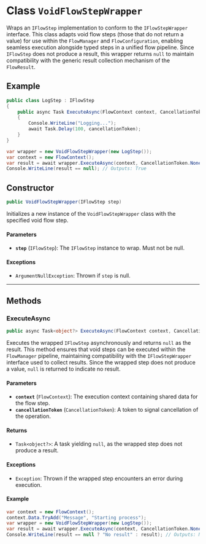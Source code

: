 # Class `VoidFlowStepWrapper`

Wraps an `IFlowStep` implementation to conform to the `IFlowStepWrapper` interface. This class adapts void flow steps (those that do not return a value) for use within the `FlowManager` and `FlowConfiguration`, enabling seamless execution alongside typed steps in a unified flow pipeline. Since `IFlowStep` does not produce a result, this wrapper returns `null` to maintain compatibility with the generic result collection mechanism of the `FlowResult`.

## Example

```csharp
public class LogStep : IFlowStep
{
    public async Task ExecuteAsync(FlowContext context, CancellationToken cancellationToken)
    {
        Console.WriteLine("Logging...");
        await Task.Delay(100, cancellationToken);
    }
}

var wrapper = new VoidFlowStepWrapper(new LogStep());
var context = new FlowContext();
var result = await wrapper.ExecuteAsync(context, CancellationToken.None);
Console.WriteLine(result == null); // Outputs: True
```

## Constructor

```csharp
public VoidFlowStepWrapper(IFlowStep step)
```

Initializes a new instance of the `VoidFlowStepWrapper` class with the specified void flow step.

#### Parameters
- **`step`** (`IFlowStep`): The `IFlowStep` instance to wrap. Must not be null.

#### Exceptions
- `ArgumentNullException`: Thrown if `step` is null.

---

## Methods

### ExecuteAsync

```csharp
public async Task<object?> ExecuteAsync(FlowContext context, CancellationToken cancellationToken)
```

Executes the wrapped `IFlowStep` asynchronously and returns `null` as the result. This method ensures that void steps can be executed within the `FlowManager` pipeline, maintaining compatibility with the `IFlowStepWrapper` interface used to collect results. Since the wrapped step does not produce a value, `null` is returned to indicate no result.

#### Parameters
- **`context`** (`FlowContext`): The execution context containing shared data for the flow step.
- **`cancellationToken`** (`CancellationToken`): A token to signal cancellation of the operation.

#### Returns
- `Task<object?>`: A task yielding `null`, as the wrapped step does not produce a result.

#### Exceptions
- `Exception`: Thrown if the wrapped step encounters an error during execution.

#### Example

```csharp
var context = new FlowContext();
context.Data.TryAdd("Message", "Starting process");
var wrapper = new VoidFlowStepWrapper(new LogStep());
var result = await wrapper.ExecuteAsync(context, CancellationToken.None);
Console.WriteLine(result == null ? "No result" : result); // Outputs: No result
```